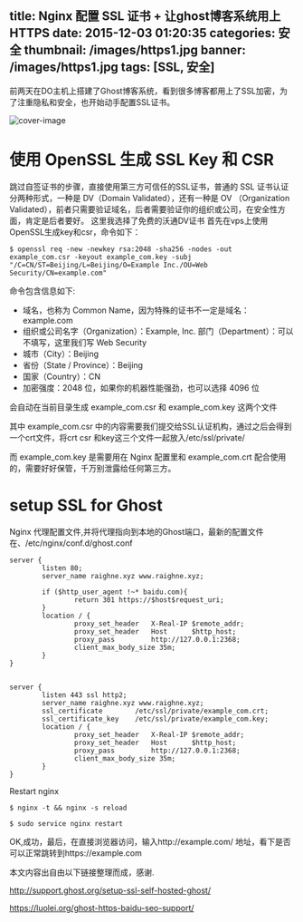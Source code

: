 title: Nginx 配置 SSL 证书 + 让ghost博客系统用上HTTPS
date: 2015-12-03 01:20:35
categories: 安全
thumbnail: /images/https1.jpg
banner: /images/https1.jpg
tags: [SSL, 安全]
---
前两天在DO主机上搭建了Ghost博客系统，看到很多博客都用上了SSL加密，为了注重隐私和安全，也开始动手配置SSL证书。

<!--more-->
![cover-image](/images/https1.jpg)
# 使用 OpenSSL 生成 SSL Key 和 CSR
跳过自签证书的步骤，直接使用第三方可信任的SSL证书，普通的 SSL 证书认证分两种形式，一种是 DV（Domain Validated），还有一种是 OV （Organization Validated），前者只需要验证域名，后者需要验证你的组织或公司，在安全性方面，肯定是后者要好。
这里我选择了免费的沃通DV证书
首先在vps上使用OpenSSL生成key和csr，命令如下：

```
$ openssl req -new -newkey rsa:2048 -sha256 -nodes -out example_com.csr -keyout example_com.key -subj "/C=CN/ST=Beijing/L=Beijing/O=Example Inc./OU=Web Security/CN=example.com"  
```
命令包含信息如下:

- 域名，也称为 Common Name，因为特殊的证书不一定是域名：example.com
- 组织或公司名字（Organization）：Example, Inc.
部门（Department）：可以不填写，这里我们写 Web Security
- 城市（City）：Beijing
- 省份（State / Province）：Beijing
- 国家（Country）：CN
- 加密强度：2048 位，如果你的机器性能强劲，也可以选择 4096 位

会自动在当前目录生成 example_com.csr 和 example_com.key 这两个文件

其中 example_com.csr 中的内容需要我们提交给SSL认证机构，通过之后会得到一个crt文件，将crt csr 和key这三个文件一起放入/etc/ssl/private/

而 example_com.key 是需要用在 Nginx 配置里和 example_com.crt 配合使用的，需要好好保管，千万别泄露给任何第三方。

# setup SSL for Ghost
Nginx 代理配置文件,并将代理指向到本地的Ghost端口，最新的配置文件在、/etc/nginx/conf.d/ghost.conf

```
server {  
        listen 80;
        server_name raighne.xyz www.raighne.xyz;

        if ($http_user_agent !~* baidu.com){
                return 301 https://$host$request_uri;
        }
        location / {
                proxy_set_header   X-Real-IP $remote_addr;
                proxy_set_header   Host      $http_host;
                proxy_pass         http://127.0.0.1:2368;
                client_max_body_size 35m;
        }
}


server {  
        listen 443 ssl http2;
        server_name raighne.xyz www.raighne.xyz;
        ssl_certificate        /etc/ssl/private/example_com.crt;
        ssl_certificate_key    /etc/ssl/private/example_com.key;
        location / {
                proxy_set_header   X-Real-IP $remote_addr;
                proxy_set_header   Host      $http_host;
                proxy_pass         http://127.0.0.1:2368;
                client_max_body_size 35m;
        }
}
```
Restart nginx

```
$ nginx -t && nginx -s reload
```
```
$ sudo service nginx restart
```

OK,成功，最后，在直接浏览器访问，输入http://example.com/ 地址，看下是否可以正常跳转到https://example.com

本文内容出自由以下链接整理而成，感谢.

http://support.ghost.org/setup-ssl-self-hosted-ghost/

https://luolei.org/ghost-https-baidu-seo-support/

